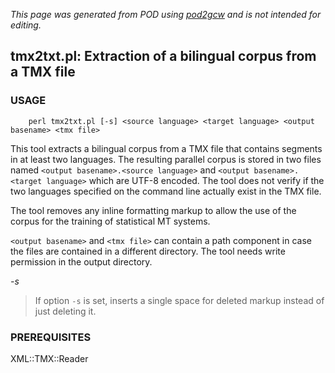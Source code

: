 _This page was generated from POD using [pod2gcw](http://code.google.com/p/pod2gcw) and is not intended for editing._

## tmx2txt.pl: Extraction of a bilingual corpus from a TMX file ##
### USAGE ###
```
    perl tmx2txt.pl [-s] <source language> <target language> <output basename> <tmx file>
```
This tool extracts a bilingual corpus from a TMX file that contains segments in at least two languages. The resulting parallel corpus is stored in two files named `<output basename>.<source language>` and `<output basename>.<target language>` which are UTF-8 encoded. The tool does not verify if the two languages specified on the command line actually exist in the TMX file.

The tool removes any inline formatting markup to allow the use of the corpus for the training of statistical MT systems.

`<output basename>` and `<tmx file>` can contain a path component in case the files are contained in a different directory. The tool needs write permission in the output directory.

_-s_


> If option `-s` is set, inserts a single space for deleted markup instead of just deleting it.

> 
### PREREQUISITES ###
XML::TMX::Reader
